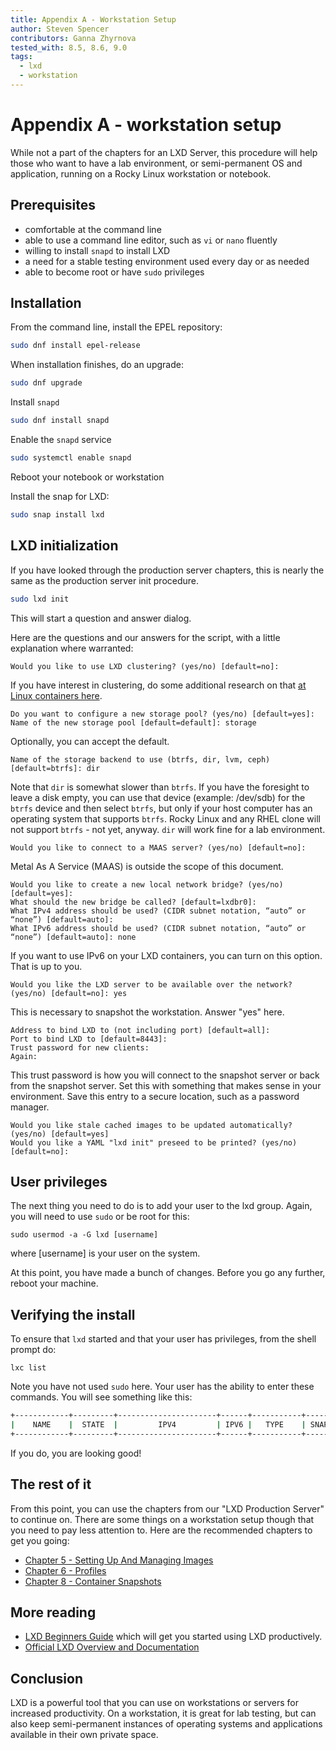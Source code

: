 ```yaml
---
title: Appendix A - Workstation Setup
author: Steven Spencer
contributors: Ganna Zhyrnova
tested_with: 8.5, 8.6, 9.0
tags:
  - lxd
  - workstation
---
```


# Appendix A - workstation setup

While not a part of the chapters for an LXD Server, this procedure will help those who want to have a lab environment, or semi-permanent OS and application, running on a Rocky Linux workstation or notebook.

## Prerequisites

* comfortable at the command line
* able to use a command line editor, such as `vi` or `nano` fluently
* willing to install `snapd` to install LXD
* a need for a stable testing environment used every day or as needed
* able to become root or have `sudo` privileges

## Installation

From the command line, install the EPEL repository:

```bash
sudo dnf install epel-release 
```

When installation finishes, do an upgrade:

```bash
sudo dnf upgrade
```

Install `snapd`

```bash
sudo dnf install snapd 
```

Enable the `snapd` service

```bash
sudo systemctl enable snapd
```

Reboot your notebook or workstation

Install the snap for LXD:

```bash
sudo snap install lxd
```

## LXD initialization

If you have looked through the production server chapters, this is nearly the same as the production server init procedure.

```bash
sudo lxd init
```

This will start a question and answer dialog.

Here are the questions and our answers for the script, with a little explanation where warranted:

```text
Would you like to use LXD clustering? (yes/no) [default=no]:
```

If you have interest in clustering, do some additional research on that [at Linux containers here](https://documentation.ubuntu.com/lxd/en/latest/clustering/).

```text
Do you want to configure a new storage pool? (yes/no) [default=yes]:
Name of the new storage pool [default=default]: storage
```

Optionally, you can accept the default.

```text
Name of the storage backend to use (btrfs, dir, lvm, ceph) [default=btrfs]: dir
```

Note that `dir` is somewhat slower than `btrfs`. If you have the foresight to leave a disk empty, you can use that device (example: /dev/sdb) for the `btrfs` device and then select `btrfs`, but only if your host computer has an operating system that supports `btrfs`. Rocky Linux and any RHEL clone will not support `btrfs` - not yet, anyway. `dir` will work fine for a lab environment.

```text
Would you like to connect to a MAAS server? (yes/no) [default=no]:
```

Metal As A Service (MAAS) is outside the scope of this document.

```text
Would you like to create a new local network bridge? (yes/no) [default=yes]:
What should the new bridge be called? [default=lxdbr0]: 
What IPv4 address should be used? (CIDR subnet notation, “auto” or “none”) [default=auto]:
What IPv6 address should be used? (CIDR subnet notation, “auto” or “none”) [default=auto]: none
```

If you want to use IPv6 on your LXD containers, you can turn on this option. That is up to you.

```text
Would you like the LXD server to be available over the network? (yes/no) [default=no]: yes
```

This is necessary to snapshot the workstation. Answer "yes" here.

```text
Address to bind LXD to (not including port) [default=all]:
Port to bind LXD to [default=8443]:
Trust password for new clients:
Again:
```

This trust password is how you will connect to the snapshot server or back from the snapshot server. Set this with something that makes sense in your environment. Save this entry to a secure location, such as a password manager.

```text
Would you like stale cached images to be updated automatically? (yes/no) [default=yes]
Would you like a YAML "lxd init" preseed to be printed? (yes/no) [default=no]:
```

## User privileges

The next thing you need to do is to add your user to the lxd group. Again, you will need to use `sudo` or be root for this:

```text
sudo usermod -a -G lxd [username]
```

where [username] is your user on the system.

At this point, you have made a bunch of changes. Before you go any further, reboot your machine.

## Verifying the install

To ensure that `lxd` started and that your user has privileges, from the shell prompt do:

```text
lxc list
```

Note you have not used `sudo` here. Your user has the ability to enter these commands. You will see something like this:

```bash
+------------+---------+----------------------+------+-----------+-----------+
|    NAME    |  STATE  |         IPV4         | IPV6 |   TYPE    | SNAPSHOTS |
+------------+---------+----------------------+------+-----------+-----------+
```

If you do, you are looking good!

## The rest of it

From this point, you can use the chapters from our "LXD Production Server" to continue on. There are some things on a workstation setup though that you need to pay less attention to. Here are the recommended chapters to get you going:

* [Chapter 5 - Setting Up And Managing Images](05-lxd_images.md)
* [Chapter 6 - Profiles](06-profiles.md)
* [Chapter 8 - Container Snapshots](08-snapshots.md)

## More reading

* [LXD Beginners Guide](../../guides/containers/lxd_web_servers.md) which will get you started using LXD productively.
* [Official LXD Overview and Documentation](https://documentation.ubuntu.com/lxd/en/latest/)

## Conclusion

LXD is a powerful tool that you can use on workstations or servers for increased productivity. On a workstation, it is great for lab testing, but can also keep semi-permanent instances of operating systems and applications available in their own private space.
